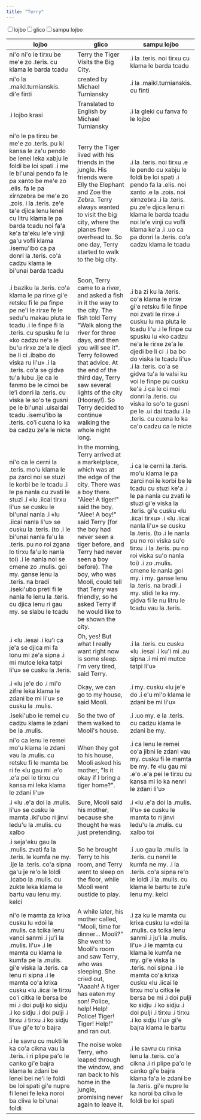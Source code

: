 ```yaml
---
title: "Terry"
---
```


<div class="w-full">
  <input
    type="checkbox"
    id="hide-column-lojbo"
    class="hide-column-checkbox-lojbo"
  /><label
    for="hide-column-lojbo"
    class="hide-column-button-lojbo inline-block rounded-l bg-blue-500 hover:bg-blue-600 focus:bg-blue-600 text-white font-bold uppercase leading-normal select-none py-2 px-4"
    >lojbo</label
  ><input
    type="checkbox"
    id="hide-column-glico"
    class="hide-column-checkbox-glico"
  /><label
    for="hide-column-glico"
    class="hide-column-button-glico inline-block bg-blue-500 hover:bg-blue-600 focus:bg-blue-600 text-white font-bold uppercase leading-normal select-none py-2 px-4"
    >glico</label
  ><input
    type="checkbox"
    id="hide-column-sampu_lojbo"
    class="hide-column-checkbox-sampu_lojbo"
  /><label
    for="hide-column-sampu_lojbo"
    class="hide-column-button-sampu_lojbo inline-block rounded-r bg-blue-500 hover:bg-blue-600 focus:bg-blue-600 text-white font-bold uppercase leading-normal select-none py-2 px-4"
    >sampu lojbo</label
  >
  <table
    class="mt-2 table-fixed max-w-full border font-light dark:border-neutral-500 text-left text-sm"
  >
    <thead class="border-b italic dark:border-neutral-500">
      <tr>
        <th scope="col" class="px-6 py-4 column-class-lojbo">lojbo</th>
        <th scope="col" class="px-6 py-4 column-class-glico">glico</th>
        <th scope="col" class="px-6 py-4 column-class-sampu_lojbo">
          sampu lojbo
        </th>
      </tr>
    </thead>
    <tbody>
      <tr
        class="border-b transition duration-300 ease-in-out hover:bg-neutral-100 dark:border-neutral-500 dark:hover:bg-neutral-600"
      >
        <td
          class="font-bold text-left align-text-top px-6 py-4 column-class-lojbo"
        >
          ni'o ni'o le tirxu be me'e zo .teris. cu klama le barda tcadu
        </td>
        <td
          class="font-bold text-left align-text-top px-6 py-4 column-class-glico"
        >
          Terry the Tiger Visits the Big City.
        </td>
        <td
          class="font-bold text-left align-text-top px-6 py-4 column-class-sampu_lojbo"
        >
          .i la .teris. noi tirxu cu klama le barda tcadu
        </td>
      </tr>
      <tr
        class="border-b transition duration-300 ease-in-out hover:bg-neutral-100 dark:border-neutral-500 dark:hover:bg-neutral-600"
      >
        <td class="text-left align-text-top px-6 py-4 column-class-lojbo">
          ni'o la .maikl.turnianskis. di'e finti
        </td>
        <td class="text-left align-text-top px-6 py-4 column-class-glico">
          created by Michael Turniansky
        </td>
        <td class="text-left align-text-top px-6 py-4 column-class-sampu_lojbo">
          .i la .maikl.turnianskis. cu finti
        </td>
      </tr>
      <tr
        class="border-b transition duration-300 ease-in-out hover:bg-neutral-100 dark:border-neutral-500 dark:hover:bg-neutral-600"
      >
        <td class="text-left align-text-top px-6 py-4 column-class-lojbo">
          .i lojbo krasi
        </td>
        <td class="text-left align-text-top px-6 py-4 column-class-glico">
          Translated to English by Michael Turniansky
        </td>
        <td class="text-left align-text-top px-6 py-4 column-class-sampu_lojbo">
          .i la gleki cu fanva fo le lojbo
        </td>
      </tr>
      <tr
        class="border-b transition duration-300 ease-in-out hover:bg-neutral-100 dark:border-neutral-500 dark:hover:bg-neutral-600"
      >
        <td class="text-left align-text-top px-6 py-4 column-class-lojbo">
          ni'o le pa tirxu be me'e zo .teris. pu ki kansa le za'u pendo be lenei
          leka xabju le foldi be loi spati .i me le bi'unai pendo fa le pa xanto
          be me'e zo .elis. fa le pa xirnzebra be me'e zo .zois. i la .teris.
          ze'e ta'e djica lenu lenei cu litru klama le pa barda tcadu noi fa'a
          ke'a ta'eku le'e vinji ga'u vofli klama .isemu'ibo ca pa donri la
          .teris. co'a cadzu klama le bi'unai barda tcadu
        </td>
        <td class="text-left align-text-top px-6 py-4 column-class-glico">
          Terry the Tiger lived with his friends in the jungle. His friends were
          Elly the Elephant and Zoe the Zebra. Terry always wanted to visit the
          big city, where the planes flew overhead to. So one day, Terry started
          to walk to the big city.
        </td>
        <td class="text-left align-text-top px-6 py-4 column-class-sampu_lojbo">
          .i la .teris. noi tirxu .e le pendo cu xabju le foldi be loi spati .i
          pendo fa la .elis. noi xanto .e la .zois. noi xirnzebra .i la .teris.
          pu ze'e djica lenu ri klama le barda tcadu noi le'e vinji cu vofli
          klama ke'a .i .uo ca pa donri la .teris. co'a cadzu klama le tcadu
        </td>
      </tr>
      <tr
        class="border-b transition duration-300 ease-in-out hover:bg-neutral-100 dark:border-neutral-500 dark:hover:bg-neutral-600"
      >
        <td class="text-left align-text-top px-6 py-4 column-class-lojbo">
          .i baziku la .teris. co'a klama le pa rirxe gi'e retsku fi le pa finpe
          pe ne'i le rirxe fe le sedu'u makau pluta le tcadu .i le finpe fi la
          .teris. cu spusku fe lu «ko cadzu ne'a le bu'u rirxe ze'a le djedi be
          li ci .ibabo do viska ru li'u» .i la .teris. co'a se gidva tu'a lubu
          .ije ca le fanmo be le cimoi be le'i donri la .teris. cu viska le so'o
          te gusni pe le bi'unai .uisaidai tcadu .isemu'ibo la .teris. co'i
          cuxna lo ka ba cadzu ze'a le nicte
        </td>
        <td class="text-left align-text-top px-6 py-4 column-class-glico">
          Soon, Terry came to a river, and asked a fish in it the way to the
          city. The fish told Terry "Walk along the river for three days, and
          then you will see it". Terry followed that advice. At the end of the
          third day, Terry saw several lights of the city (Hooray!). So Terry
          decided to continue walking the whole night long.
        </td>
        <td class="text-left align-text-top px-6 py-4 column-class-sampu_lojbo">
          .i ba zi ku la .teris. co'a klama le rirxe gi'e retsku fi le finpe noi
          zvati le rirxe .i cusku lu ma pluta le tcadu li'u .i le finpe cu
          spusku lu «ko cadzu ne'a le rirxe ze'a le djedi be li ci .i ba bo do
          viska le tcadu li'u» .i la .teris. co'a se gidva tu'a le valsi ku voi
          le finpe pu cusku ke'a .i ca le ci moi donri la .teris. cu viska lo
          so'o te gusni pe le .ui dai tcadu .i la .teris. cu cuxna lo ka ca'o
          cadzu ca le nicte
        </td>
      </tr>
      <tr
        class="border-b transition duration-300 ease-in-out hover:bg-neutral-100 dark:border-neutral-500 dark:hover:bg-neutral-600"
      >
        <td class="text-left align-text-top px-6 py-4 column-class-lojbo">
          ni'o ca le cerni la .teris. mo'u klama le pa zarci noi se stuzi le
          korbi be le tcadu .i le pa nanla cu zvati le stuzi .i «lu .iicai tirxu
          li'u» se cusku le bi'unai nanla .i «lu .iicai nanla li'u» se cusku la
          .teris. (to .i le bi'unai nanla fa'u la .teris. pu no roi zgana lo
          tirxu fa'u lo nanla toi) .i le nanla noi se cmene zo .mulis. goi my.
          ganse lenu la .teris. na bradi .iseki'ubo preti fi le nanla fe lenu la
          .teris. cu djica lenu ri gau my. se slabu le tcadu
        </td>
        <td class="text-left align-text-top px-6 py-4 column-class-glico">
          In the morning, Terry arrived at a marketplace, which was at the edge
          of the city. There was a boy there. "Aiee! A tiger!" said the boy.
          "Aiee! A boy!" said Terry (for the boy had never seen a tiger before,
          and Terry had never seen a boy before). The boy, who was Mooli, could
          tell that Terry was friendly, so he asked Terry if he would like to be
          shown the city.
        </td>
        <td class="text-left align-text-top px-6 py-4 column-class-sampu_lojbo">
          .i ca le cerni la .teris. mo'u klama le pa zarci noi le korbi be le
          tcadu cu stuzi ke'a .i le pa nanla cu zvati le stuzi gi'e viska la
          .teris. gi'e cusku «lu .iicai tirxu» .i «lu .iicai nanla li'u» se
          cusku la .teris. (to .i le nanla pu no roi viska su'o tirxu .i la
          .teris. pu no roi viska su'o nanla toi) .i zo .mulis. cmene le nanla
          goi my. i my. ganse lenu la .teris. na bradi .i my. stidi le ka my.
          gidva fi le nu litru le tcadu vau la .teris.
        </td>
      </tr>
      <tr
        class="border-b transition duration-300 ease-in-out hover:bg-neutral-100 dark:border-neutral-500 dark:hover:bg-neutral-600"
      >
        <td class="text-left align-text-top px-6 py-4 column-class-lojbo">
          .i «lu .iesai .i ku'i ca je'a se djica mi fa lonu mi ze'a sipna .i mi
          mutce leka tatpi li'u» se cusku la .teris.
        </td>
        <td class="text-left align-text-top px-6 py-4 column-class-glico">
          Oh, yes! But what I really want right now is some sleep. I'm very
          tired, said Terry.
        </td>
        <td class="text-left align-text-top px-6 py-4 column-class-sampu_lojbo">
          .i la .teris. cu cusku «lu .iesai .i ku'i mi .au sipna .i mi mi mutce
          tatpi li'u»
        </td>
      </tr>
      <tr
        class="border-b transition duration-300 ease-in-out hover:bg-neutral-100 dark:border-neutral-500 dark:hover:bg-neutral-600"
      >
        <td class="text-left align-text-top px-6 py-4 column-class-lojbo">
          .i «lu je'e do .i mi'o zifre leka klama le zdani be mi li'u» se cusku
          la .mulis.
        </td>
        <td class="text-left align-text-top px-6 py-4 column-class-glico">
          Okay, we can go to my house, said Mooli.
        </td>
        <td class="text-left align-text-top px-6 py-4 column-class-sampu_lojbo">
          .i my. cusku «lu je'e do .i e'u mi'o klama le zdani be mi li'u»
        </td>
      </tr>
      <tr
        class="border-b transition duration-300 ease-in-out hover:bg-neutral-100 dark:border-neutral-500 dark:hover:bg-neutral-600"
      >
        <td class="text-left align-text-top px-6 py-4 column-class-lojbo">
          .iseki'ubo le remei cu cadzu klama le zdani be la .mulis.
        </td>
        <td class="text-left align-text-top px-6 py-4 column-class-glico">
          So the two of them walked to Mooli's house.
        </td>
        <td class="text-left align-text-top px-6 py-4 column-class-sampu_lojbo">
          .i .uo my. e la .teris. cu cadzu klama le zdani be my.
        </td>
      </tr>
      <tr
        class="border-b transition duration-300 ease-in-out hover:bg-neutral-100 dark:border-neutral-500 dark:hover:bg-neutral-600"
      >
        <td class="text-left align-text-top px-6 py-4 column-class-lojbo">
          ni'o ca lenu le remei mo'u klama le zdani vau la .mulis. cu retsku fi
          le mamta be ri fe «lu gau mi .e'o .e'a pei le tirxu cu kansa mi leka
          klama le zdani li'u»
        </td>
        <td class="text-left align-text-top px-6 py-4 column-class-glico">
          When they got to his house, Mooli asked his mother, "Is it okay if I
          bring a tiger home?".
        </td>
        <td class="text-left align-text-top px-6 py-4 column-class-sampu_lojbo">
          .i ca lenu le remei co'a jibni le zdani vau my. cusku fi le mamta be
          my. fe «lu gau mi .e'o .e'a pei le tirxu cu kansa mi lo ka nenri le
          zdani li'u»
        </td>
      </tr>
      <tr
        class="border-b transition duration-300 ease-in-out hover:bg-neutral-100 dark:border-neutral-500 dark:hover:bg-neutral-600"
      >
        <td class="text-left align-text-top px-6 py-4 column-class-lojbo">
          .i «lu .e'a doi la .mulis. li'u» se cusku le mamta .iki'ubo ri jinvi
          ledu'u la .mulis. cu xalbo
        </td>
        <td class="text-left align-text-top px-6 py-4 column-class-glico">
          Sure, Mooli said his mother, because she thought he was just
          pretending.
        </td>
        <td class="text-left align-text-top px-6 py-4 column-class-sampu_lojbo">
          .i «lu .e'a doi la .mulis. li'u» se cusku le mamta to ri jinvi ledu'u
          la .mulis. cu xalbo toi
        </td>
      </tr>
      <tr
        class="border-b transition duration-300 ease-in-out hover:bg-neutral-100 dark:border-neutral-500 dark:hover:bg-neutral-600"
      >
        <td class="text-left align-text-top px-6 py-4 column-class-lojbo">
          .i seja'eku gau la .mulis. zvati fa la .teris. le kumfa ne my. .ije la
          .teris. co'a sipna ga'u je re'o le loldi .icabo la .mulis. cu zukte
          leka klama le bartu vau lenu my. kelci
        </td>
        <td class="text-left align-text-top px-6 py-4 column-class-glico">
          So he brought Terry to his room, and Terry went to sleep on the floor,
          while Mooli went oustide to play.
        </td>
        <td class="text-left align-text-top px-6 py-4 column-class-sampu_lojbo">
          .i .uo gau la .mulis. la .teris. cu nenri le kumfa ne my. .i la
          .teris. co'a sipna re'o le loldi .i la .mulis. cu klama le bartu te
          zu'e lenu my. kelci
        </td>
      </tr>
      <tr
        class="border-b transition duration-300 ease-in-out hover:bg-neutral-100 dark:border-neutral-500 dark:hover:bg-neutral-600"
      >
        <td class="text-left align-text-top px-6 py-4 column-class-lojbo">
          ni'o le mamta za krixa cusku lu «doi la .mulis. ca tcika lenu vanci
          sanmi .i ju'i la .mulis. li'u» .i le mamta cu klama le kumfa pe la
          .mulis. gi'e viska la .teris. ca lenu ri sipna .i le mamta co'a krixa
          cusku «lu .iicai le tirxu co'i citka le bersa be mi .i doi pulji ko
          sidju .i ko sidju .i doi pulji .i tirxu .i tirxu .i ko sidju li'u»
          gi'e to'o bajra
        </td>
        <td class="text-left align-text-top px-6 py-4 column-class-glico">
          A while later, his mother called, "Mooli, time for dinner... Mooli?"
          She went to Mooli's room and saw Terry, who was sleeping. She cried
          out, "Aaaah! A tiger has eaten my son! Police, help! Help! Police!
          Tiger! Tiger! Help!" and ran out.
        </td>
        <td class="text-left align-text-top px-6 py-4 column-class-sampu_lojbo">
          .i za ku le mamta cu krixa cusku lu «doi la .mulis. ca tcika lenu
          sanmi .i ju'i la .mulis. li'u» .i le mamta cu klama le kumfa ne my.
          gi'e viska la .teris. noi sipna .i le mamta co'a krixa cusku «lu
          .iicai le tirxu mo'u citka le bersa be mi .i doi pulji ko sidju .i ko
          sidju .i doi pulji .i tirxu .i tirxu .i ko sidju li'u» gi'e bajra
          klama le bartu
        </td>
      </tr>
      <tr
        class="border-b transition duration-300 ease-in-out hover:bg-neutral-100 dark:border-neutral-500 dark:hover:bg-neutral-600"
      >
        <td class="text-left align-text-top px-6 py-4 column-class-lojbo">
          .i le savru cu mukti le ka co'a cikna vau la .teris. i ri plipe pa'o
          le canko gi'e bajra klama le zdani be lenei bei ne'i le foldi be loi
          spati gi'e nupre fi lenei fe leka noroi ba cliva le bi'unai foldi
        </td>
        <td class="text-left align-text-top px-6 py-4 column-class-glico">
          The noise woke Terry, who leaped through the window, and ran back to
          his home in the jungle, promising never again to leave it.
        </td>
        <td class="text-left align-text-top px-6 py-4 column-class-sampu_lojbo">
          .i le savru cu rinka lenu la .teris. co'a cikna .i ri plipe pa'o le
          canko gi'e bajra klama fa'a le zdani be la .teris. gi'e nupre le ka
          noroi ba cliva le foldi be loi spati
        </td>
      </tr>
    </tbody>
  </table>
</div>
